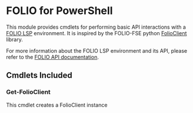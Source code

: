 # FOLIO for PowerShell

This module provides cmdlets for performing basic API interactions with a [FOLIO LSP](https://folio.org) environment. It is inspired by the FOLIO-FSE python [FolioClient](https://github.com/folio-fse/FolioClient) library.

For more information about the FOLIO LSP environment and its API, please refer to the [FOLIO API documentation](https://dev.folio.org/reference/api).

## Cmdlets Included
### Get-FolioClient
This cmdlet creates a FolioClient instance 